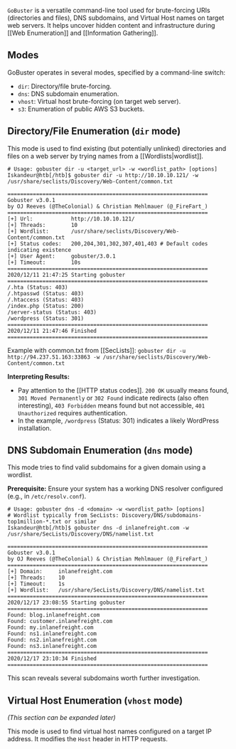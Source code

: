 `GoBuster` is a versatile command-line tool used for brute-forcing URIs (directories and files), DNS subdomains, and Virtual Host names on target web servers. It helps uncover hidden content and infrastructure during [[Web Enumeration]] and [[Information Gathering]].

## Modes

GoBuster operates in several modes, specified by a command-line switch:

*   `dir`: Directory/file brute-forcing.
*   `dns`: DNS subdomain enumeration.
*   `vhost`: Virtual host brute-forcing (on target web server).
*   `s3`: Enumeration of public AWS S3 buckets.

## Directory/File Enumeration (`dir` mode)

This mode is used to find existing (but potentially unlinked) directories and files on a web server by trying names from a [[Wordlists|wordlist]].

```shell-session
# Usage: gobuster dir -u <target_url> -w <wordlist_path> [options]
Iskandeur@htb[/htb]$ gobuster dir -u http://10.10.10.121/ -w /usr/share/seclists/Discovery/Web-Content/common.txt

===============================================================
Gobuster v3.0.1
by OJ Reeves (@TheColonial) & Christian Mehlmauer (@_FireFart_)
===============================================================
[+] Url:            http://10.10.10.121/
[+] Threads:        10
[+] Wordlist:       /usr/share/seclists/Discovery/Web-Content/common.txt
[+] Status codes:   200,204,301,302,307,401,403 # Default codes indicating existence
[+] User Agent:     gobuster/3.0.1
[+] Timeout:        10s
===============================================================
2020/12/11 21:47:25 Starting gobuster
===============================================================
/.hta (Status: 403)
/.htpasswd (Status: 403)
/.htaccess (Status: 403)
/index.php (Status: 200)
/server-status (Status: 403)
/wordpress (Status: 301)
===============================================================
2020/12/11 21:47:46 Finished
===============================================================
```

Example with common.txt from [[SecLists]]: `gobuster dir -u http://94.237.51.163:33863 -w /usr/share/seclists/Discovery/Web-Content/common.txt`

**Interpreting Results:**

*   Pay attention to the [[HTTP status codes]]. `200 OK` usually means found, `301 Moved Permanently` or `302 Found` indicate redirects (also often interesting), `403 Forbidden` means found but not accessible, `401 Unauthorized` requires authentication.
*   In the example, `/wordpress` (Status: 301) indicates a likely WordPress installation.

## DNS Subdomain Enumeration (`dns` mode)

This mode tries to find valid subdomains for a given domain using a wordlist.

**Prerequisite:** Ensure your system has a working DNS resolver configured (e.g., in `/etc/resolv.conf`).

```shell-session
# Usage: gobuster dns -d <domain> -w <wordlist_path> [options]
# Wordlist typically from SecLists: Discovery/DNS/subdomains-top1million-*.txt or similar
Iskandeur@htb[/htb]$ gobuster dns -d inlanefreight.com -w /usr/share/SecLists/Discovery/DNS/namelist.txt 

===============================================================
Gobuster v3.0.1
by OJ Reeves (@TheColonial) & Christian Mehlmauer (@_FireFart_)
===============================================================
[+] Domain:     inlanefreight.com
[+] Threads:    10
[+] Timeout:    1s
[+] Wordlist:   /usr/share/SecLists/Discovery/DNS/namelist.txt
===============================================================
2020/12/17 23:08:55 Starting gobuster
===============================================================
Found: blog.inlanefreight.com
Found: customer.inlanefreight.com
Found: my.inlanefreight.com
Found: ns1.inlanefreight.com
Found: ns2.inlanefreight.com
Found: ns3.inlanefreight.com
===============================================================
2020/12/17 23:10:34 Finished
===============================================================
```

This scan reveals several subdomains worth further investigation.

## Virtual Host Enumeration (`vhost` mode)

*(This section can be expanded later)*

This mode is used to find virtual host names configured on a target IP address. It modifies the `Host` header in HTTP requests.
